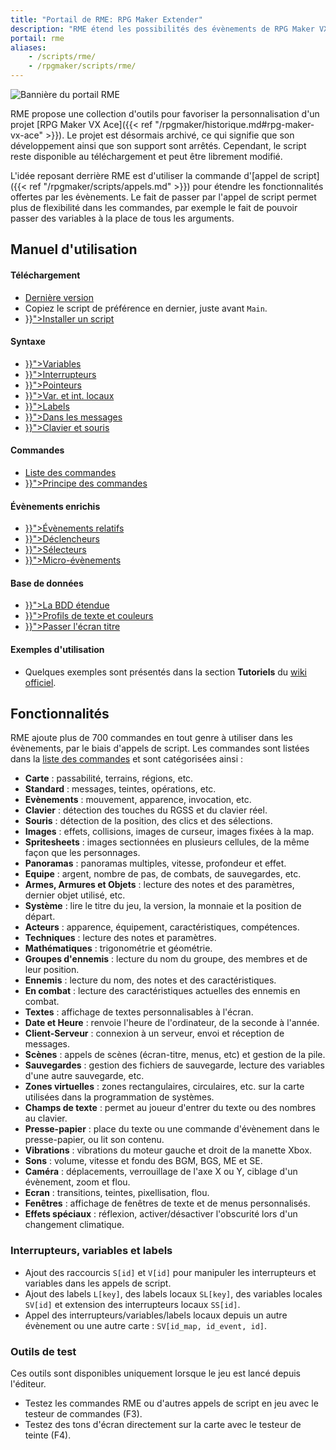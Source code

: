 ```yaml
---
title: "Portail de RME: RPG Maker Extender"
description: "RME étend les possibilités des évènements de RPG Maker VX Ace avec des outils pratiques et des centaines de nouvelles commandes."
portail: rme
aliases:
    - /scripts/rme/
    - /rpgmaker/scripts/rme/
---
```


![Bannière du portail RME](/rme/banniere.png)

RME propose une collection d'outils pour favoriser la personnalisation d'un projet [RPG Maker VX Ace]({{< ref "/rpgmaker/historique.md#rpg-maker-vx-ace" >}}). Le projet est désormais archivé, ce qui signifie que son développement ainsi que son support sont arrêtés. Cependant, le script reste disponible au téléchargement et peut être librement modifié.

L'idée reposant derrière RME est d'utiliser la commande d'[appel de script]({{< ref "/rpgmaker/scripts/appels.md" >}}) pour étendre les fonctionnalités offertes par les évènements. Le fait de passer par l'appel de script permet plus de flexibilité dans les commandes, par exemple le fait de pouvoir passer des variables à la place de tous les arguments.

## Manuel d'utilisation

<div id="index-flex-container">
    <section>
        <h4>Téléchargement</h4>
        <ul>
          <li><a href="https://raw.githubusercontent.com/RMEx/RME/master/RME.rb">Dernière version</a></li>
          <li>Copiez le script de préférence en dernier, juste avant <code>Main</code>.</li>
          <li><a href="{{< ref "/rpgmaker/scripts/installer.md#rpg-maker-vx-ace-et-antérieur" >}}">Installer un script</a></li>
        </ul>
    </section>
    <section>
        <h4>Syntaxe</h4>
        <ul>
          <li><a href="{{< ref "/rme/syntaxe.md" >}}">Variables</a></li>
          <li><a href="{{< ref "/rme/syntaxe.md#les-interrupteurs" >}}">Interrupteurs</a></li>
          <li><a href="{{< ref "/rme/syntaxe.md#pointeurs" >}}">Pointeurs</a></li>
          <li><a href="{{< ref "/rme/syntaxe/locale.md" >}}">Var. et int. locaux</a></li>
          <li><a href="{{< ref "/rme/syntaxe/labels.md" >}}">Labels</a></li>
          <li><a href="{{< ref "/rme/syntaxe/messages.md" >}}">Dans les messages</a></li>
          <li><a href="{{< ref "/rme/syntaxe/touches.md" >}}">Clavier et souris</a></li>
        </ul>
    </section>
    <section>
        <h4>Commandes</h4>
        <ul>
          <li><a href="http://rmex.github.io/RMEDoc">Liste des commandes</a></li>
          <li><a href="{{< ref "/rme/commandes.md" >}}">Principe des commandes</a></li>
        </ul>
    </section>
    <section>
        <h4>Évènements enrichis</h4>
        <ul>
          <li><a href="{{< ref "/rme/eventsrelatifs.md" >}}">Évènements relatifs</a></li>
          <li><a href="{{< ref "/rme/declencheurs.md" >}}">Déclencheurs</a></li>
          <li><a href="{{< ref "/rme/selecteurs.md" >}}">Sélecteurs</a></li>
          <li><a href="{{< ref "/rme/microevents.md" >}}">Micro-évènements</a></li>
        </ul>
    </section>
    <section>
        <h4>Base de données</h4>
        <ul>
          <li><a href="{{< ref "/rme/bdd.md" >}}">La BDD étendue</a></li>
          <li><a href="{{< ref "/rme/bdd/textes.md" >}}">Profils de texte et couleurs</a></li>
          <li><a href="{{< ref "/rme/bdd/ecrantitre.md" >}}">Passer l'écran titre</a></li>
        </ul>
    </section>
    <section>
        <h4>Exemples d'utilisation</h4>
        <ul>
          <li>Quelques exemples sont présentés dans la section <strong>Tutoriels</strong> du <a href="https://github.com/RMEx/RME/wiki">wiki officiel</a>.</li>
        </ul>
    </section>
</div>

## Fonctionnalités

RME ajoute plus de 700 commandes en tout genre à utiliser dans les évènements, par le biais d'appels de script. Les commandes sont listées dans la [liste des commandes](http://rmex.github.io/RMEDoc/) et sont catégorisées ainsi :

- **Carte** : passabilité, terrains, régions, etc.
- **Standard** : messages, teintes, opérations, etc.
- **Evènements** : mouvement, apparence, invocation, etc.
- **Clavier** : détection des touches du RGSS et du clavier réel.
- **Souris** : détection de la position, des clics et des sélections.
- **Images** : effets, collisions, images de curseur, images fixées à la map.
- **Spritesheets** : images sectionnées en plusieurs cellules, de la même façon que les personnages.
- **Panoramas** : panoramas multiples, vitesse, profondeur et effet.
- **Equipe** : argent, nombre de pas, de combats, de sauvegardes, etc.
- **Armes, Armures et Objets** : lecture des notes et des paramètres, dernier objet utilisé, etc.
- **Système** : lire le titre du jeu, la version, la monnaie et la position de départ.
- **Acteurs** : apparence, équipement, caractéristiques, compétences.
- **Techniques** : lecture des notes et paramètres.
- **Mathématiques** : trigonométrie et géométrie.
- **Groupes d'ennemis** : lecture du nom du groupe, des membres et de leur position.
- **Ennemis** : lecture du nom, des notes et des caractéristiques.
- **En combat** : lecture des caractéristiques actuelles des ennemis en combat.
- **Textes** : affichage de textes personnalisables à l'écran.
- **Date et Heure** : renvoie l'heure de l'ordinateur, de la seconde à l'année.
- **Client-Serveur** : connexion à un serveur, envoi et réception de messages.
- **Scènes** : appels de scènes (écran-titre, menus, etc) et gestion de la pile.
- **Sauvegardes** : gestion des fichiers de sauvegarde, lecture des variables d'une autre sauvegarde, etc.
- **Zones virtuelles** : zones rectangulaires, circulaires, etc. sur la carte utilisées dans la programmation de systèmes.
- **Champs de texte** : permet au joueur d'entrer du texte ou des nombres au clavier.
- **Presse-papier** : place du texte ou une commande d'évènement dans le presse-papier, ou lit son contenu.
- **Vibrations** : vibrations du moteur gauche et droit de la manette Xbox.
- **Sons** : volume, vitesse et fondu des BGM, BGS, ME et SE.
- **Caméra** : déplacements, verrouillage de l'axe X ou Y, ciblage d'un évènement, zoom et flou.
- **Ecran** : transitions, teintes, pixellisation, flou.
- **Fenêtres** : affichage de fenêtres de texte et de menus personnalisés.
- **Effets spéciaux** : réflexion, activer/désactiver l'obscurité lors d'un changement climatique.

### Interrupteurs, variables et labels

- Ajout des raccourcis `S[id]` et `V[id]` pour manipuler les interrupteurs et variables dans les appels de script.
- Ajout des labels `L[key]`, des labels locaux `SL[key]`, des variables locales `SV[id]` et extension des interrupteurs locaux `SS[id]`.
- Appel des interrupteurs/variables/labels locaux depuis un autre évènement ou une autre carte : `SV[id_map, id_event, id]`.

### Outils de test

Ces outils sont disponibles uniquement lorsque le jeu est lancé depuis l'éditeur.

- Testez les commandes RME ou d'autres appels de script en jeu avec le testeur de commandes (F3).
- Testez des tons d'écran directement sur la carte avec le testeur de teinte (F4).
